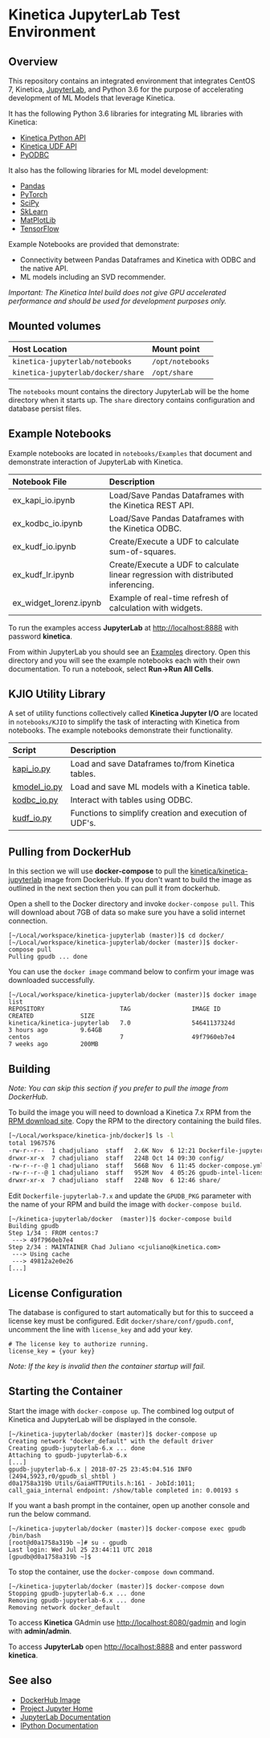 # Kinetica JupyterLab Test Environment

## Overview

This repository contains an integrated environment that integrates CentOS 7, Kinetica, [JupyterLab][JUPYTERLAB],
and Python 3.6 for the purpose of accelerating development of ML Models that leverage Kinetica.

It has the following Python 3.6 libraries for integrating ML libraries with Kinetica:

* [Kinetica Python API](https://www.kinetica.com/docs/6.2/tutorials/python_guide.html)
* [Kinetica UDF API](https://www.kinetica.com/docs/6.2/udf/python/writing.html)
* [PyODBC](https://github.com/mkleehammer/pyodbc/wiki/Getting-started)

It also has the following libraries for ML model development:

* [Pandas](http://pandas.pydata.org/pandas-docs/stable/dsintro.html)
* [PyTorch](https://jhui.github.io/2018/02/09/PyTorch-Basic-operations)
* [SciPy](https://docs.scipy.org/doc/scipy/reference)
* [SkLearn](http://scikit-learn.org/stable/documentation.html)
* [MatPlotLib](https://matplotlib.org/contents.html)
* [TensorFlow](https://www.tensorflow.org/tutorials)

Example Notebooks are provided that demonstrate:

 * Connectivity between Pandas Dataframes and Kinetica with ODBC and the native API.
 * ML models including an SVD recommender.

[JUPYTERLAB]: <http://jupyterlab.readthedocs.io/en/stable>

*Important: The Kinetica Intel build does not give GPU accelerated performance and should be used for
development purposes only.*

## Mounted volumes

| Host Location | Mount point |
| :--- | :--- |
| `kinetica-jupyterlab/notebooks` | `/opt/notebooks` |
| `kinetica-jupyterlab/docker/share` | `/opt/share` |

The `notebooks` mount contains the directory JupyterLab will be the home directory when it starts up.
The `share` directory contains configuration and database persist files.

## Example Notebooks

Example notebooks are located in `notebooks/Examples` that document and demonstrate interaction of JupyterLab
with Kinetica.

| Notebook File | Description |
| :--- | :--- |
| ex_kapi_io.ipynb | Load/Save Pandas Dataframes with the Kinetica REST API. |
| ex_kodbc_io.ipynb | Load/Save Pandas Dataframes with the Kinetica ODBC. |
| ex_kudf_io.ipynb | Create/Execute a UDF to calculate sum-of-squares. |
| ex_kudf_lr.ipynb | Create/Execute a UDF to calculate linear regression with distributed inferencing. |
| ex_widget_lorenz.ipynb | Example of real-time refresh of calculation with widgets. |

To run the examples access **JupyterLab** at <http://localhost:8888> with password **kinetica**.

From within JupyterLab you should see an [Examples](notebooks/Examples) directory.
Open this directory and you will see the example notebooks each with their own documentation.
To run a notebook, select __Run->Run All Cells__.

## KJIO Utility Library

A set of utility functions collectively called **Kinetica Jupyter I/O** are located in `notebooks/KJIO`
to simplify the task of interacting with Kinetica from notebooks. The example notebooks demonstrate their
functionality.

| Script | Description |
| :--- | :--- |
| [kapi_io.py](notebooks/KJIO/kapi_io.py) | Load and save Dataframes to/from Kinetica tables. |
| [kmodel_io.py](notebooks/KJIO/kmodel_io.py) | Load and save ML models with a Kinetica table. |
| [kodbc_io.py](notebooks/KJIO/kodbc_io.py) | Interact with tables using ODBC. |
| [kudf_io.py](notebooks/KJIO/kudf_io.py) | Functions to simplify creation and execution of UDF's. |

## Pulling from DockerHub

In this section we will use **docker-compose** to pull the [kinetica/kinetica-jupyterlab][DOCKERHUB]
image from DockerHub.
If you don't want to build the image as outlined in the next section then you can pull it from dockerhub.

[DOCKERHUB]: <https://hub.docker.com/r/kinetica/kinetica-jupyterlab/>

Open a shell to the Docker directory and invoke `docker-compose pull`. This will download about 7GB of data
so make sure you have a solid internet connection.

```
[~/Local/workspace/kinetica-jupyterlab (master)]$ cd docker/
[~/Local/workspace/kinetica-jupyterlab/docker (master)]$ docker-compose pull
Pulling gpudb ... done
```

You can use the `docker image` command below to confirm your image was downloaded successfully.

```
[~/Local/workspace/kinetica-jupyterlab/docker (master)]$ docker image list
REPOSITORY                     TAG                 IMAGE ID            CREATED             SIZE
kinetica/kinetica-jupyterlab   7.0                 54641137324d        3 hours ago         9.64GB
centos                         7                   49f7960eb7e4        7 weeks ago         200MB

```

## Building

*Note: You can skip this section if you prefer to pull the image from DockerHub.*

To build the image you will need to download a Kinetica 7.x RPM from the [RPM download site][RPM_DOWNLOAD].
Copy the RPM to the directory containing the build files.

```sh
[~/Local/workspace/kinetica-jnb/docker]$ ls -l
total 1967576
-rw-r--r--  1 chadjuliano  staff   2.6K Nov  6 12:21 Dockerfile-jupyterlab-7.x
drwxr-xr-x  7 chadjuliano  staff   224B Oct 14 09:30 config/
-rw-r--r--@ 1 chadjuliano  staff   566B Nov  6 11:45 docker-compose.yml
-rw-r--r--@ 1 chadjuliano  staff   952M Nov  4 05:26 gpudb-intel-license-7.0.9.0.20191102010945.ga-0.el7.x86_64.rpm
drwxr-xr-x  7 chadjuliano  staff   224B Nov  6 12:46 share/

```

Edit `Dockerfile-jupyterlab-7.x` and update the `GPUDB_PKG` parameter with the name of your RPM and build
the image with `docker-compose build`.

```
[~/kinetica-jupyterlab/docker  (master)]$ docker-compose build
Building gpudb
Step 1/34 : FROM centos:7
 ---> 49f7960eb7e4
Step 2/34 : MAINTAINER Chad Juliano <cjuliano@kinetica.com>
 ---> Using cache
 ---> 49812a2e0e26
[...]
```

[RPM_DOWNLOAD]: <http://repo.kinetica.com/yum/7.0/CentOS/7/x86_64/>

## License Configuration

The database is configured to start automatically but for this to succeed a license key must be configured.
Edit `docker/share/conf/gpudb.conf`, uncomment the line with `license_key` and add your key.

```
# The license key to authorize running.
license_key = {your key}
```

*Note: If the key is invalid then the container startup will fail.*

## Starting the Container

Start the image with `docker-compose up`. The combined log output of Kinetica and JupyterLab will be
displayed in the console.

```
[~/kinetica-jupyterlab/docker (master)]$ docker-compose up
Creating network "docker_default" with the default driver
Creating gpudb-jupyterlab-6.x ... done
Attaching to gpudb-jupyterlab-6.x
[...]
gpudb-jupyterlab-6.x | 2018-07-25 23:45:04.516 INFO  (2494,5923,r0/gpudb_sl_shtbl )
d0a1758a319b Utils/GaiaHTTPUtils.h:161 - JobId:1011;
call_gaia_internal endpoint: /show/table completed in: 0.00193 s
```

If you want a bash prompt in the container, open up another console and run the below command.

```
[~/kinetica-jupyterlab/docker (master)]$ docker-compose exec gpudb /bin/bash
[root@d0a1758a319b ~]# su - gpudb
Last login: Wed Jul 25 23:44:11 UTC 2018
[gpudb@d0a1758a319b ~]$
```

To stop the container, use the `docker-compose down` command.

```
[~/kinetica-jupyterlab/docker (master)]$ docker-compose down
Stopping gpudb-jupyterlab-6.x ... done
Removing gpudb-jupyterlab-6.x ... done
Removing network docker_default
```

To access **Kinetica** GAdmin use <http://localhost:8080/gadmin> and login with **admin/admin**.

To access **JupyterLab** open <http://localhost:8888> and enter password **kinetica**.

## See also

* [DockerHub Image](https://hub.docker.com/r/kinetica/kinetica-jupyterlab)
* [Project Jupyter Home](http://jupyter.org)
* [JupyterLab Documentation](http://jupyterlab.readthedocs.io/en/latest/)
* [IPython Documentation](https://ipython.readthedocs.io/en/stable/index.html)

